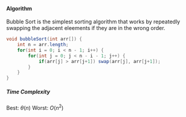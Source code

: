 #### Algorithm
Bubble Sort is the simplest sorting algorithm that works by repeatedly swapping the adjacent eleements if they are in the wrong order.

```Java
void bubbleSort(int arr[]) {
	int n = arr.length;
	for(int i = 0; i < n - 1; i++) {
		for(int j = 0; j < n - i - 1; j++) {
			if(arr[j] > arr[j+1]) swap(arr[j], arr[j+1]);
		}
	}
}
```

##### Time Complexity
$\text{Best: }\theta (n)$
$\text{Worst: }O (n^2)$
